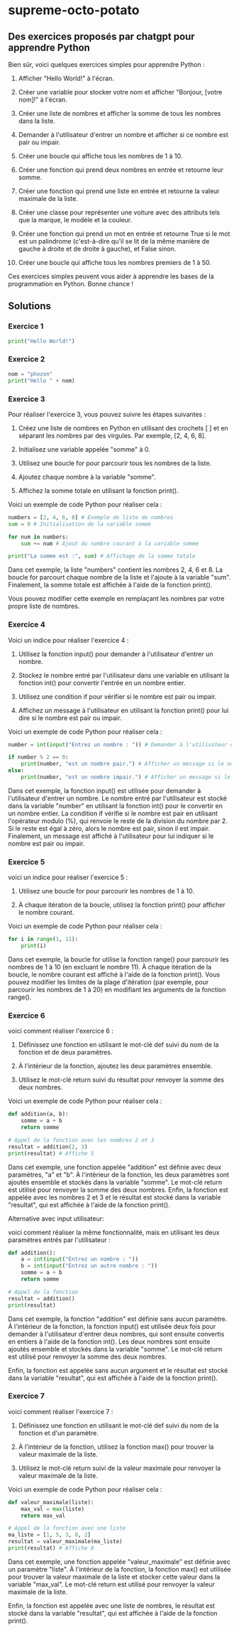 # supreme-octo-potato
## Des exercices proposés par chatgpt pour apprendre Python

Bien sûr, voici quelques exercices simples pour apprendre Python :

1. Afficher "Hello World!" à l'écran.

2. Créer une variable pour stocker votre nom et afficher "Bonjour, [votre nom]!" à l'écran.

3. Créer une liste de nombres et afficher la somme de tous les nombres dans la liste.

4. Demander à l'utilisateur d'entrer un nombre et afficher si ce nombre est pair ou impair.

5. Créer une boucle qui affiche tous les nombres de 1 à 10.

6. Créer une fonction qui prend deux nombres en entrée et retourne leur somme.

7. Créer une fonction qui prend une liste en entrée et retourne la valeur maximale de la liste.

8. Créer une classe pour représenter une voiture avec des attributs tels que la marque, le modèle et la couleur.

9. Créer une fonction qui prend un mot en entrée et retourne True si le mot est un palindrome (c'est-à-dire qu'il se lit de la même manière de gauche à droite et de droite à gauche), et False sinon.

10. Créer une boucle qui affiche tous les nombres premiers de 1 à 50.

Ces exercices simples peuvent vous aider à apprendre les bases de la programmation en Python. Bonne chance !

## Solutions
### Exercice 1 
```python
print("Hello World!")
```

### Exercice 2
```python
nom = "phozon"
print("Hello " + nom)
```

### Exercice 3
Pour réaliser l'exercice 3, vous pouvez suivre les étapes suivantes :

1. Créez une liste de nombres en Python en utilisant des crochets [ ] et en séparant les nombres par des virgules. Par exemple, [2, 4, 6, 8].

2. Initialisez une variable appelée "somme" à 0.

3. Utilisez une boucle for pour parcourir tous les nombres de la liste.

4. Ajoutez chaque nombre à la variable "somme".

5. Affichez la somme totale en utilisant la fonction print().

Voici un exemple de code Python pour réaliser cela :
```python
numbers = [2, 4, 6, 8] # Exemple de liste de nombres
sum = 0 # Initialisation de la variable somme

for num in numbers:
    sum += num # Ajout du nombre courant à la variable somme

print("La somme est :", sum) # Affichage de la somme totale
```

Dans cet exemple, la liste "numbers" contient les nombres 2, 4, 6 et 8. La boucle for parcourt chaque nombre de la liste et l'ajoute à la variable "sum". Finalement, la somme totale est affichée à l'aide de la fonction print().

Vous pouvez modifier cette exemple en remplaçant les nombres par votre propre liste de nombres.

### Exercice 4
Voici un indice pour réaliser l'exercice 4 :

1. Utilisez la fonction input() pour demander à l'utilisateur d'entrer un nombre.

2. Stockez le nombre entré par l'utilisateur dans une variable en utilisant la fonction int() pour convertir l'entrée en un nombre entier.

3. Utilisez une condition if pour vérifier si le nombre est pair ou impair.

4. Affichez un message à l'utilisateur en utilisant la fonction print() pour lui dire si le nombre est pair ou impair.

Voici un exemple de code Python pour réaliser cela :
```python
number = int(input("Entrez un nombre : ")) # Demander à l'utilisateur d'entrer un nombre

if number % 2 == 0:
    print(number, "est un nombre pair.") # Afficher un message si le nombre est pair
else:
    print(number, "est un nombre impair.") # Afficher un message si le nombre est impair

```
Dans cet exemple, la fonction input() est utilisée pour demander à l'utilisateur d'entrer un nombre. Le nombre entré par l'utilisateur est stocké dans la variable "number" en utilisant la fonction int() pour le convertir en un nombre entier. La condition if vérifie si le nombre est pair en utilisant l'opérateur modulo (%), qui renvoie le reste de la division du nombre par 2. Si le reste est égal à zéro, alors le nombre est pair, sinon il est impair. Finalement, un message est affiché à l'utilisateur pour lui indiquer si le nombre est pair ou impair.

### Exercice 5
voici un indice pour réaliser l'exercice 5 :

1. Utilisez une boucle for pour parcourir les nombres de 1 à 10.

2. À chaque itération de la boucle, utilisez la fonction print() pour afficher le nombre courant.

Voici un exemple de code Python pour réaliser cela :
```python
for i in range(1, 11):
    print(i)
```
Dans cet exemple, la boucle for utilise la fonction range() pour parcourir les nombres de 1 à 10 (en excluant le nombre 11). À chaque itération de la boucle, le nombre courant est affiché à l'aide de la fonction print(). Vous pouvez modifier les limites de la plage d'itération (par exemple, pour parcourir les nombres de 1 à 20) en modifiant les arguments de la fonction range().

### Exercice 6
 voici comment réaliser l'exercice 6 :

1. Définissez une fonction en utilisant le mot-clé def suivi du nom de la fonction et de deux paramètres.

2. À l'intérieur de la fonction, ajoutez les deux paramètres ensemble.

3. Utilisez le mot-clé return suivi du résultat pour renvoyer la somme des deux nombres.

Voici un exemple de code Python pour réaliser cela :
```python
def addition(a, b):
    somme = a + b
    return somme

# Appel de la fonction avec les nombres 2 et 3
resultat = addition(2, 3)
print(resultat) # Affiche 5

```
Dans cet exemple, une fonction appelée "addition" est définie avec deux paramètres, "a" et "b". À l'intérieur de la fonction, les deux paramètres sont ajoutés ensemble et stockés dans la variable "somme". Le mot-clé return est utilisé pour renvoyer la somme des deux nombres. Enfin, la fonction est appelée avec les nombres 2 et 3 et le résultat est stocké dans la variable "resultat", qui est affichée à l'aide de la fonction print().

Alternative avec input utilisateur: 

voici comment réaliser la même fonctionnalité, mais en utilisant les deux paramètres entrés par l'utilisateur :

```python
def addition():
    a = int(input("Entrez un nombre : "))
    b = int(input("Entrez un autre nombre : "))
    somme = a + b
    return somme

# Appel de la fonction
resultat = addition()
print(resultat)
```
Dans cet exemple, la fonction "addition" est définie sans aucun paramètre. À l'intérieur de la fonction, la fonction input() est utilisée deux fois pour demander à l'utilisateur d'entrer deux nombres, qui sont ensuite convertis en entiers à l'aide de la fonction int(). Les deux nombres sont ensuite ajoutés ensemble et stockés dans la variable "somme". Le mot-clé return est utilisé pour renvoyer la somme des deux nombres.

Enfin, la fonction est appelée sans aucun argument et le résultat est stocké dans la variable "resultat", qui est affichée à l'aide de la fonction print().

### Exercice 7
voici comment réaliser l'exercice 7 :

1. Définissez une fonction en utilisant le mot-clé def suivi du nom de la fonction et d'un paramètre.

2. À l'intérieur de la fonction, utilisez la fonction max() pour trouver la valeur maximale de la liste.

3. Utilisez le mot-clé return suivi de la valeur maximale pour renvoyer la valeur maximale de la liste.

Voici un exemple de code Python pour réaliser cela :

```python
def valeur_maximale(liste):
    max_val = max(liste)
    return max_val

# Appel de la fonction avec une liste
ma_liste = [1, 5, 3, 8, 2]
resultat = valeur_maximale(ma_liste)
print(resultat) # Affiche 8
```
Dans cet exemple, une fonction appelée "valeur_maximale" est définie avec un paramètre "liste". À l'intérieur de la fonction, la fonction max() est utilisée pour trouver la valeur maximale de la liste et stocker cette valeur dans la variable "max_val". Le mot-clé return est utilisé pour renvoyer la valeur maximale de la liste.

Enfin, la fonction est appelée avec une liste de nombres, le résultat est stocké dans la variable "resultat", qui est affichée à l'aide de la fonction print().

